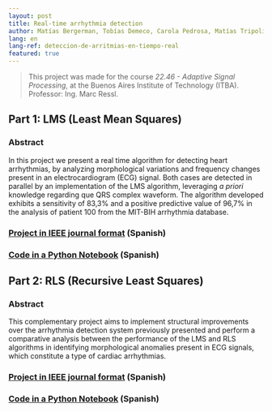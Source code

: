 ```yaml
---
layout: post
title: Real-time arrhythmia detection
author: Matías Bergerman, Tobías Demeco, Carola Pedrosa, Matías Tripoli
lang: en
lang-ref: deteccion-de-arritmias-en-tiempo-real
featured: true
---
```


> This project was made for the course *22.46 - Adaptive Signal Processing*, at the Buenos Aires Institute of Technology (ITBA). Professor: Ing. Marc Ressl.

## Part 1: LMS (Least Mean Squares)

### Abstract
In this project we present a real time algorithm for detecting heart arrhythmias, by analyzing morphological variations and frequency changes present in an electrocardiogram (ECG) signal. Both cases are detected in parallel by an implementation of the LMS algorithm, leveraging *a priori* knowledge regarding que QRS complex waveform. The algorithm developed exhibits a sensitivity of 83,3% and a positive predictive value of 96,7% in the analysis of patient 100 from the MIT-BIH arrhythmia database.

### [Project in IEEE journal format](https://github.com/mbergerman/Procesamiento-Adaptativo/blob/main/Proyecto%201/PASA_Proyecto_1_G2.pdf) (Spanish)

### [Code in a Python Notebook](https://github.com/mbergerman/Procesamiento-Adaptativo/blob/main/Proyecto%201/PASA_P1_G2.ipynb) (Spanish)

## Part 2: RLS (Recursive Least Squares)

### Abstract
This complementary project aims to implement structural improvements over the arrhythmia detection system previously presented and perform a comparative analysis between the performance of the LMS and RLS algorithms in identifying morphological anomalies present in ECG signals, which constitute a type of cardiac arrhythmias.

### [Project in IEEE journal format](https://github.com/mbergerman/Procesamiento-Adaptativo/blob/main/Proyecto%202/PASA_Proyecto_2_G2.pdf) (Spanish)

### [Code in a Python Notebook](https://github.com/mbergerman/Procesamiento-Adaptativo/blob/main/Proyecto%202/PASA_P2_G2.ipynb) (Spanish)